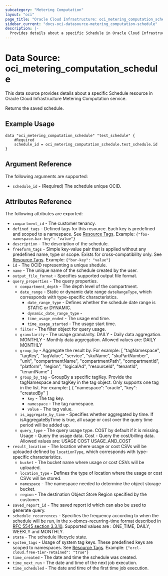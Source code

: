```yaml
---
subcategory: "Metering Computation"
layout: "oci"
page_title: "Oracle Cloud Infrastructure: oci_metering_computation_schedule"
sidebar_current: "docs-oci-datasource-metering_computation-schedule"
description: |-
  Provides details about a specific Schedule in Oracle Cloud Infrastructure Metering Computation service
---
```


# Data Source: oci_metering_computation_schedule
This data source provides details about a specific Schedule resource in Oracle Cloud Infrastructure Metering Computation service.

Returns the saved schedule.


## Example Usage

```hcl
data "oci_metering_computation_schedule" "test_schedule" {
	#Required
	schedule_id = oci_metering_computation_schedule.test_schedule.id
}
```

## Argument Reference

The following arguments are supported:

* `schedule_id` - (Required) The schedule unique OCID.


## Attributes Reference

The following attributes are exported:

* `compartment_id` - The customer tenancy.
* `defined_tags` - Defined tags for this resource. Each key is predefined and scoped to a namespace. See [Resource Tags](https://docs.cloud.oracle.com/iaas/Content/General/Concepts/resourcetags.htm). Example: `{"foo-namespace.bar-key": "value"}` 
* `description` - The description of the schedule.
* `freeform_tags` - Simple key-value pair that is applied without any predefined name, type or scope. Exists for cross-compatibility only. See [Resource Tags](https://docs.cloud.oracle.com/iaas/Content/General/Concepts/resourcetags.htm). Example: `{"bar-key": "value"}` 
* `id` - The OCID representing a unique shedule.
* `name` - The unique name of the schedule created by the user.
* `output_file_format` - Specifies supported output file format.
* `query_properties` - The query properties.
	* `compartment_depth` - The depth level of the compartment.
	* `date_range` - Static or dynamic date range `dateRangeType`, which corresponds with type-specific characteristics. 
		* `date_range_type` - Defines whether the schedule date range is STATIC or DYNAMIC.
		* `dynamic_date_range_type` - 
		* `time_usage_ended` - The usage end time.
		* `time_usage_started` - The usage start time.
	* `filter` - The filter object for query usage.
	* `granularity` - The usage granularity. DAILY - Daily data aggregation. MONTHLY - Monthly data aggregation. Allowed values are: DAILY MONTHLY 
	* `group_by` - Aggregate the result by. For example: [ "tagNamespace", "tagKey", "tagValue", "service", "skuName", "skuPartNumber", "unit", "compartmentName", "compartmentPath", "compartmentId", "platform", "region", "logicalAd", "resourceId", "tenantId", "tenantName" ] 
	* `group_by_tag` - GroupBy a specific tagKey. Provide the tagNamespace and tagKey in the tag object. Only supports one tag in the list. For example: [ { "namespace": "oracle", "key": "createdBy" ] 
		* `key` - The tag key.
		* `namespace` - The tag namespace.
		* `value` - The tag value.
	* `is_aggregate_by_time` - Specifies whether aggregated by time. If isAggregateByTime is true, all usage or cost over the query time period will be added up.
	* `query_type` - The query usage type. COST by default if it is missing. Usage - Query the usage data. Cost - Query the cost/billing data. Allowed values are: USAGE COST USAGE_AND_COST 
* `result_location` - The location where usage or cost CSVs will be uploaded defined by `locationType`, which corresponds with type-specific characteristics. 
	* `bucket` - The bucket name where usage or cost CSVs will be uploaded.
	* `location_type` - Defines the type of location where the usage or cost CSVs will be stored. 
	* `namespace` - The namespace needed to determine the object storage bucket.
	* `region` - The destination Object Store Region specified by the customer.
* `saved_report_id` - The saved report id which can also be used to generate query.
* `schedule_recurrences` - Specifies the frequency according to when the schedule will be run,  in the x-obmcs-recurring-time format described in [RFC 5545 section 3.3.10](https://datatracker.ietf.org/doc/html/rfc5545#section-3.3.10). Supported values are : ONE_TIME, DAILY, WEEKLY and MONTHLY. 
* `state` - The schedule lifecycle state.
* `system_tags` - Usage of system tag keys. These predefined keys are scoped to namespaces. See [Resource Tags](https://docs.cloud.oracle.com/iaas/Content/General/Concepts/resourcetags.htm). Example: `{"orcl-cloud.free-tier-retained": "true"}` 
* `time_created` - The date and time the schedule was created.
* `time_next_run` - The date and time of the next job execution.
* `time_scheduled` - The date and time of the first time job execution.

